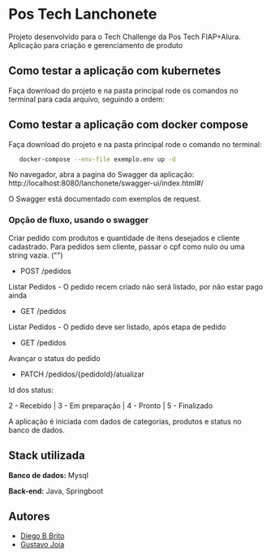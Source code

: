 # Pos Tech Lanchonete

Projeto desenvolvido para o Tech Challenge da Pos Tech FIAP+Alura.
Aplicação para criação e gerenciamento de produto

## Como testar a aplicação com kubernetes

Faça download do projeto e na pasta principal rode os comandos no terminal para cada arquivo, seguindo a ordem:

## Como testar a aplicação com docker compose

Faça download do projeto e na pasta principal rode o comando no terminal:

```bash
   docker-compose --env-file exemplo.env up -d
```
No navegador, abra a pagina do Swagger da aplicação:
http://localhost:8080/lanchonete/swagger-ui/index.html#/

O Swagger está documentado com exemplos de request.

### Opção de fluxo, usando o swagger

Criar pedido com produtos e quantidade de itens desejados e cliente cadastrado. Para pedidos sem cliente, passar o cpf como nulo ou uma string vazia. ("")
- POST /pedidos

Listar Pedidos - O pedido recem criado não será listado, por não estar pago ainda
- GET /pedidos

Listar Pedidos - O pedido deve ser listado, após etapa de pedido
- GET /pedidos

Avançar o status do pedido
- PATCH /pedidos/{pedidoId}/atualizar

Id dos status:

2 - Recebido | 3 - Em preparação | 4 - Pronto | 5 - Finalizado


A aplicação é iniciada com dados de categorias, produtos e status no banco de dados.
## Stack utilizada

**Banco de dados:** Mysql

**Back-end:** Java, Springboot


## Autores

- [Diego B Brito](https://github.com/Diegobbrito)
- [Gustavo Joia](https://github.com/GustavoJoiaP)
